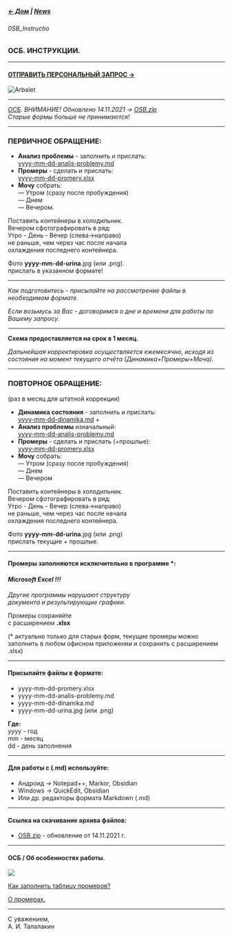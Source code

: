 ##### [← Дом](!0SB.md#osb)  | [News](News.md#news) 
###### 0SB_Instructio  
### ОСБ. ИНСТРУКЦИИ.   

***   
#### **<a href="mailto:talalakin@yandex.ru?subject=ФИО. Суть запроса? Кто направил?"><span style='background-color:#fffdf0;'>ОТПРАВИТЬ ПЕРСОНАЛЬНЫЙ ЗАПРОС →</span></a>**

![Arbalet](ArbaletEP.jpg)   

***
_[ОСБ](!0SB.md#osb). ВНИМАНИЕ! Обновлено 14.11.2021 → [OSB.zip](https://github.com/TalalakinAI/OSB/raw/master/OSB.zip)  
Старые формы больше не принимаются!_  

***  
### ПЕРВИЧНОЕ ОБРАЩЕНИЕ:  
- __Анализ проблемы__ - заполнить и прислать:  
[yyyy-mm-dd-analis-problemy.md](yyyy-mm-dd-analis-problemy.md)   
- __Промеры__ - сделать и прислать:   
[yyyy-mm-dd-promery.xlsx](https://github.com/TalalakinAI/OSB/raw/master/yyyy-mm-dd-promery.xlsx)  
- __Мочу__ собрать:  
— Утром (сразу после пробуждения)  
— Днем   
— Вечером.  

Поставить контейнеры в холодильник.  
Вечером сфотографировать в ряд:  
Утро - День - Вечер  (слева→направо)  
не раньше, чем через час после начала   
охлаждения последнего контейнера.  

Фото  __yyyy-mm-dd-urina__.jpg (или .png).  
прислать в указанном формате!  

***
*Как подготовитесь - присылайте на рассмотрение файлы в необходимом формате.*  

*Если возьмусь за Вас - договоримся о дне и времени для работы по Вашему запросу*.  

***   
__Схема предоставляется на срок в 1 месяц.__  

*Дальнейшая корректировка осуществляется  ежемесячно, исходя из состояния 
на момент текущего отчёта (Динамика+Промеры+Моча).* 
 
***  
### ПОВТОРНОЕ ОБРАЩЕНИЕ:  
(раз в месяц для штатной коррекции)  

- __Динамика состояния__ - заполнить и прислать:   
[yyyy-mm-dd-dinamika.md](yyyy-mm-dd-dinamika.md) +     
- __Анализ проблемы__ изначальный:   
[yyyy-mm-dd-analis-problemy.md](yyyy-mm-dd-analis-problemy.md)  
- __Промеры__ - сделать и прислать (+прошлые):  
[yyyy-mm-dd-promery.xlsx](https://github.com/TalalakinAI/OSB/raw/master/yyyy-mm-dd-promery.xlsx)
- __Мочу__ собрать:  
— Утром (сразу после пробуждения)  
— Днем  
— Вечером  

Поставить контейнеры в холодильник.  
Вечером сфотографировать в ряд:  
Утро - День - Вечер  (слева→направо)  
не раньше, чем через час после начала  
охлаждения последнего контейнера.  

Фото  __yyyy-mm-dd-urina__.jpg (или .png)  
прислать текущие + прошлые.  

***
#### Промеры заполняются исключительно в программе *:   
#### *Microsoft Excel !!!*  

*Другие программы нарушают структуру  
документа и результирующие графики.*  

Промеры сохраняйте  
с расширением  __.xlsx__   

(* актуально только для старых форм, текущие промеры можно заполнить в любом офисном приложении и сохранить с расширением .xlsx)  

***
#### Присылайте файлы в формате:  
- yyyy-mm-dd-promery.xlsx  
- yyyy-mm-dd-analis-problemy.md  
- yyyy-mm-dd-dinamika.md   
- yyyy-mm-dd-urina.jpg (или .png)  

__Где:__    
yyyy - год  
mm - месяц  
dd - день заполнения   

***
#### Для работы с (.md) используйте:     
- Андроид → Notepad++, Markor, Obsidian  
- Windows → QuickEdit, Obsidian  
- Или др. редакторы формата Markdown (.md)

***
#### Ссылка на скачивание архива файлов:
- [OSB.zip](https://github.com/TalalakinAI/OSB/raw/master/OSB.zip)  - обновление от 14.11.2021 г. 

***

#### ОСБ / Об особенностях работы.   
[![](https://i.ytimg.com/vi_webp/WGZL00VWwgg/maxresdefault.webp)](https://youtu.be/WGZL00VWwgg)   

[Как заполнить таблицу промеров?](https://t.me/osbmd/298)   

[О промерах.](https://t.me/osbmd/1334)  

***   
С уважением,   
А. И. Талалакин   

